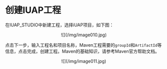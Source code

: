 # 创建IUAP工程

在IUAP_STUDIO中新建工程，选择iUAP项目，如下图：  


<center>
![](/img/image010.jpg)

</center>   

点击下一步，输入工程名和项目名称，Maven工程需要的`groupId`和`ArtifactId`等信息，点击完成，创建工程。Maven的基础知识，请参考Maven官方帮助文档。   

<center>
![](/img/image011.jpg)

</center>  